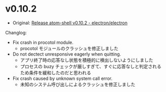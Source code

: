 # v0.10.2

* Original: [Release atom-shell v0.10.2 - electron/electron](https://github.com/electron/electron/releases/tag/v0.10.2)

Changlog:

* Fix crash in procotol module.
  * procotol モジュールのクラッシュを修正しました
* Do not dectect unresponsive eagerly when quitting.
  * アプリ終了時の応答なし状態を積極的に検出しないようにしました
  * プロセスの buzy チェックが厳しすぎて、すぐに応答なしと判定されるため条件を緩和したのだと思われる
* Fix crash caused by unknown system call error.
  * 未知のシステム呼び出しによるクラッシュを修正しました
